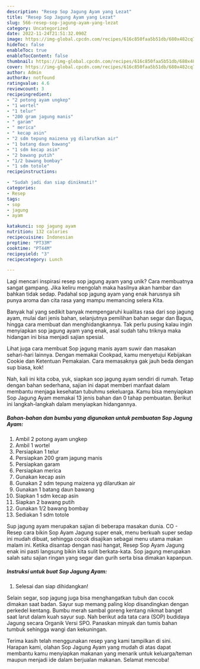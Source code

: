 ```yaml
---
description: "Resep Sop Jagung Ayam yang Lezat"
title: "Resep Sop Jagung Ayam yang Lezat"
slug: 566-resep-sop-jagung-ayam-yang-lezat
category: Uncategorized
date: 2022-11-24T21:51:32.090Z
image: https://img-global.cpcdn.com/recipes/616c850faa5b51db/680x482cq70/sop-jagung-ayam-foto-resep-utama.jpg
hideToc: false
enableToc: true
enableTocContent: false
thumbnail: https://img-global.cpcdn.com/recipes/616c850faa5b51db/680x482cq70/sop-jagung-ayam-foto-resep-utama.jpg
cover: https://img-global.cpcdn.com/recipes/616c850faa5b51db/680x482cq70/sop-jagung-ayam-foto-resep-utama.jpg
author: Admin
authorAv: notfound
ratingvalue: 4.6
reviewcount: 3
recipeingredient:
- "2 potong ayam ungkep"
- "1 wortel"
- "1 telur"
- "200 gram jagung manis"
- " garam"
- " merica"
- " kecap asin"
- "2 sdm tepung maizena yg dilarutkan air"
- "1 batang daun bawang"
- "1 sdm kecap asin"
- "2 bawang putih"
- "1/2 bawang bombay"
- "1 sdm totole"
recipeinstructions:

- "Sudah jadi dan siap dinikmati!"
categories:
- Resep
tags:
- sop
- jagung
- ayam

katakunci: sop jagung ayam 
nutrition: 132 calories
recipecuisine: Indonesian
preptime: "PT33M"
cooktime: "PT44M"
recipeyield: "3"
recipecategory: Lunch

---
```





Lagi mencari inspirasi resep sop jagung ayam yang unik? Cara membuatnya sangat gampang. Jika keliru mengolah maka hasilnya akan hambar dan bahkan tidak sedap. Padahal sop jagung ayam yang enak harusnya sih punya aroma dan cita rasa yang mampu memancing selera Kita.





Banyak hal yang sedikit banyak mempengaruhi kualitas rasa dari sop jagung ayam, mulai dari jenis bahan, selanjutnya pemilihan bahan segar dan Bagus, hingga cara membuat dan menghidangkannya. Tak perlu pusing kalau ingin menyiapkan sop jagung ayam yang enak,      asal sudah tahu triknya maka hidangan ini bisa menjadi sajian spesial.














Lihat juga cara membuat Sop jagung manis ayam suwir dan masakan sehari-hari lainnya. Dengan memakai Cookpad, kamu menyetujui Kebijakan Cookie dan Ketentuan Pemakaian. Cara memasaknya gak jauh beda dengan sup biasa, kok!






Nah, kali ini kita coba, yuk, siapkan sop jagung ayam sendiri di rumah. Tetap dengan bahan sederhana, sajian ini dapat memberi manfaat dalam membantu menjaga kesehatan tubuhmu sekeluarga. Kamu bisa menyiapkan Sop Jagung Ayam memakai 13 jenis bahan dan 0 tahap pembuatan. Berikut ini langkah-langkah dalam menyiapkan hidangannya.

<!--inarticleads1-->

##### Bahan-bahan dan bumbu yang digunakan untuk pembuatan Sop Jagung Ayam:

1. Ambil 2 potong ayam ungkep
1. Ambil 1 wortel
1. Persiapkan 1 telur
1. Persiapkan 200 gram jagung manis
1. Persiapkan  garam
1. Persiapkan  merica
1. Gunakan  kecap asin
1. Gunakan 2 sdm tepung maizena yg dilarutkan air
1. Gunakan 1 batang daun bawang
1. Siapkan 1 sdm kecap asin
1. Siapkan 2 bawang putih
1. Gunakan 1/2 bawang bombay
1. Sediakan 1 sdm totole


Sup jagung ayam merupakan sajian di beberapa masakan dunia. CO - Resep cara bikin Sop Ayam Jagung super enak, menu berkuah super sedap ini mudah dibuat, sehingga cocok disajikan sebagai menu utama makan malam ini. Ketika disantap dengan nasi hangat, Resep Sop Ayam Jagung enak ini pasti langsung bikin kita sulit berkata-kata. Sop jagung merupakan salah satu sajian ringan yang segar dan gurih serta bisa dimakan kapanpun. 

<!--inarticleads2-->

##### Instruksi untuk buat Sop Jagung Ayam:


1. Selesai dan siap dihidangkan!

Selain segar, sop jagung juga bisa menghangatkan tubuh dan cocok dimakan saat badan. Sayur sup memang paling klop disandingkan dengan perkedel kentang. Bumbu merah sambal goreng kentang nikmat banget saat larut dalam kuah sayur sup. Nah berikut ada tata cara (SOP) budidaya Jagung secara Organik Versi SPO. Panaskan minyak dan tumis bahan tumbuk sehingga wangi dan kekuningan. 

Terima kasih telah menggunakan resep yang kami tampilkan di sini. Harapan kami, olahan Sop Jagung Ayam yang mudah di atas dapat membantu kamu menyiapkan makanan yang menarik untuk keluarga/teman maupun menjadi ide dalam berjualan makanan. Selamat mencoba!
